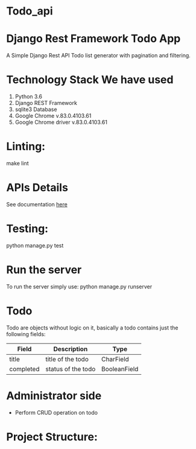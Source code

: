 # Todo_api

# Django Rest Framework Todo App

A Simple Django Rest API Todo list generator with pagination and filtering.

# Technology Stack We have used

1. Python 3.6
2. Django REST Framework
3. sqlite3 Database
4. Google Chrome v.83.0.4103.61    
5. Google Chrome driver v.83.0.4103.61

# Linting:

make lint


# APIs Details

See documentation <a href=" ">here</a>

# Testing:

python manage.py test

# Run the server

To run the server simply use: python manage.py runserver

# Todo

Todo are objects without logic on it, basically a todo contains just the following fields:

|Field|Description|Type| 
|----|-----|-------|
|title|title of the todo|CharField|
|completed|status of the todo|BooleanField|



# Administrator side
   * Perform CRUD operation on todo

# Project Structure:
 
